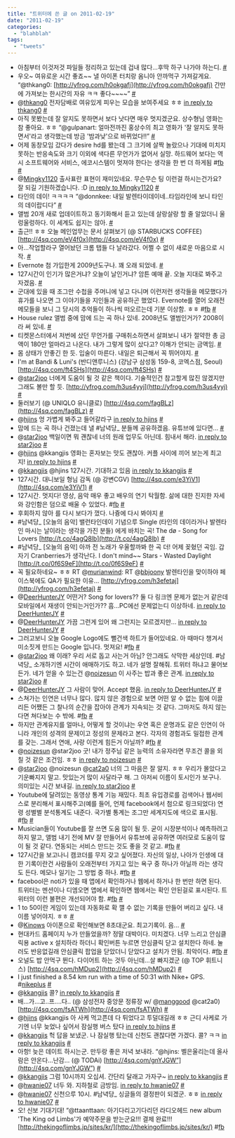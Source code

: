 ```yaml
---
title: "트위터에 쓴 글 on 2011-02-19"
date: "2011-02-19"
categories: 
  - "blahblah"
tags: 
  - "tweets"
---
```


- 아침부터 이것저것 파일들 정리하고 있는데 겁내 많다...후딱 하구 나가야 하는디. [#](http://twitter.com/blurblah/statuses/36636474921197568)
- 우오~ 여유로운 시간 좋죠~~ 낼 아이폰 터치랑 옴니아 안까먹구 가져갈게요. “@thkang0: [http://yfrog.com/h0okgafj](http://yfrog.com/h0okgafj) 간만에 가져보는 한시간의 자유 ㅋㅋ 좋다~~~~” [#](http://twitter.com/blurblah/statuses/36638115422539776)
- @[thkang0](http://twitter.com/thkang0) 전자담배로 여유있게 피우는 모습을 보여주세요 ㅎㅎ [in reply to thkang0](http://twitter.com/thkang0/statuses/36638593602551809) [#](http://twitter.com/blurblah/statuses/36659592221949953)
- 아직 못봤는데 잘 알지도 못하면서 보다 낫다면 매우 멋지겠군요. 상수형님 영화는 참 좋아요. ㅎㅎ “@gulpanart: 얼마전까진 홍상수의 최고 영화가 '잘 알지도 못하면서'라고 생각했는데 방금 '밤과낮'으로 바뀌었다!!” [#](http://twitter.com/blurblah/statuses/36660484375580673)
- 어제 동창모임 갔다가 desire hd를 봤는데 그 크기에 살짝 놀랐으나 기대에 미치지 못하는 반응속도와 크기 이외에 색다른 무언가가 없어서 실망. 하드웨어 보다는 역시 소프트웨어와 서비스, 에코시스템이 멋져야 한다는 생각을 한 번 더 하게됨 #[fb](http://search.twitter.com/search?q=%23fb) [#](http://twitter.com/blurblah/statuses/36661312868061184)
- @[Mingky1120](http://twitter.com/Mingky1120) 출사표란 표현이 재미있네요. 무슨무슨 팅 이런걸 하시는건가요? 잘 되길 기원하겠습니다. :D [in reply to Mingky1120](http://twitter.com/Mingky1120/statuses/36657221962186752) [#](http://twitter.com/blurblah/statuses/36661921079885826)
- 타인의 데이! ㅋㅋㅋㅋ “@donnkee: 내일 발렌타이데이네..타임라인에 보니 타인의 데이랍디다” [#](http://twitter.com/blurblah/statuses/36662247954579456)
- 앨범 20개 새로 업데이트하고 동기화해서 듣고 있는데 살랑살랑 할 줄 알았더니 울렁울렁하다. 이 세계도 쉽지는 않아. [#](http://twitter.com/blurblah/statuses/36666513608015872)
- 출근!! ㅎㅎ 오늘 메인업무는 문서 살펴보기 (@ STARBUCKS COFFEE) [http://4sq.com/eV4f0x](http://4sq.com/eV4f0x) [#](http://twitter.com/blurblah/statuses/36672109769924608)
- 아...작업할라구 열어놨던 크롬 탭들 다 날라갔다. 어쩔 수 없이 새로운 마음으로 시작. [#](http://twitter.com/blurblah/statuses/36673641672351744)
- Evernote 첨 가입한게 2009년도구나. 꽤 오래 되었네. [#](http://twitter.com/blurblah/statuses/36674750491271168)
- 127시간이 인기가 많은거냐? 오늘이 날인거냐? 암튼 예매 끝. 오늘 지대로 봐주고 자겠음. [#](http://twitter.com/blurblah/statuses/36680392706625536)
- 군대에 있을 때 조그만 수첩을 주머니에 넣고 다니며 이런저런 생각들을 메모했다가 휴가를 나오면 그 이야기들을 지인들과 공유하곤 했었다. Evernote를 열어 오래전 메모들을 보니 그 당시의 추억들이 하나씩 떠오르는데 기분 이상함. ㅎㅎ #[fb](http://search.twitter.com/search?q=%23fb) [#](http://twitter.com/blurblah/statuses/36685991980830720)
- House rulez 앨범 중에 맘에 드는 곡 하나 있네. 2008년도 앨범인거가? 2008이라 써 있네. [#](http://twitter.com/blurblah/statuses/36686537697660928)
- 티켓몬스터에서 저번에 샀던 무언가를 구매취소하면서 살펴보니 내가 절약한 총 금액이 180만 얼마라고 나온다. 내가 그렇게 많이 샀다고? 이해가 안되는 금액임. [#](http://twitter.com/blurblah/statuses/36687514324566016)
- 몸 상태가 안좋긴 한 듯. 입술이 마른다. 내일은 퇴근해서 꼭 뛰어야지. [#](http://twitter.com/blurblah/statuses/36690514187124737)
- I'm at Bandi & Luni's (반디앤루니스) (강남구 삼성동 159-8, 코엑스점, Seoul) [http://4sq.com/ft4SHs](http://4sq.com/ft4SHs) [#](http://twitter.com/blurblah/statuses/36710049355137024)
- @[star2joo](http://twitter.com/star2joo) 너에게 도움이 될 것 같은 책이다. 기술적인건 참고할게 많진 않겠지만 그래도 볼만 할 듯. [http://yfrog.com/h3us4yyj](http://yfrog.com/h3us4yyj) [#](http://twitter.com/blurblah/statuses/36710994055012352)
- 둘러보기 (@ UNIQLO 유니클로) [http://4sq.com/fagBLz](http://4sq.com/fagBLz) [#](http://twitter.com/blurblah/statuses/36712088042881024)
- @[hjins](http://twitter.com/hjins) 엉 가볍게 봐주고 들어갈라구 [in reply to hjins](http://twitter.com/hjins/statuses/36718536181153792) [#](http://twitter.com/blurblah/statuses/36718811579162624)
- 맘에 드는 곡 하나 건졌는데 낼 #남녁당\_ 분들께 공유하겠음. 유튜브에 있다면... [#](http://twitter.com/blurblah/statuses/36719424580878336)
- @[star2joo](http://twitter.com/star2joo) 백일이면 뭐 괜찮네 너의 원래 업무도 아닌데. 힘내서 해라. [in reply to star2joo](http://twitter.com/star2joo/statuses/36711565109497856) [#](http://twitter.com/blurblah/statuses/36719587147915265)
- @[hjins](http://twitter.com/hjins) @kkangjis 영화는 혼자보는 맛도 괜찮아. 커플 사이에 끼어 보는게 최고지! [in reply to hjins](http://twitter.com/hjins/statuses/36721168027222016) [#](http://twitter.com/blurblah/statuses/36721447355293696)
- @[kkangjis](http://twitter.com/kkangjis) @hjins 127시간. 기대하고 있음 [in reply to kkangjis](http://twitter.com/kkangjis/statuses/36722111091314688) [#](http://twitter.com/blurblah/statuses/36722518110896128)
- 127시간. 대니보일 형님 감독 (@ 강변CGV) [http://4sq.com/e3YiV1](http://4sq.com/e3YiV1) [#](http://twitter.com/blurblah/statuses/36732744155267072)
- 127시간. 멋지다! 영상, 음악 매우 좋고 배우의 연기 탁월함. 삶에 대한 진지한 자세와 강인함은 덤으로 배울 수 있었다. #[fb](http://search.twitter.com/search?q=%23fb) [#](http://twitter.com/blurblah/statuses/36763625930629120)
- 후회하지 않아 를 다시 보다가 껐다. 나즁에 다시 봐야지 [#](http://twitter.com/blurblah/statuses/36813304689205248)
- #남녁당\_ \[오늘의 음악\] 밸런타인데이 기념으루 Single (타인의 데이라거나 발렌타인 마시는 날이라는 생각을 가진 분들) 에게 바치는 곡! The dø - Song for Lovers [http://t.co/4agQ8lb](http://t.co/4agQ8lb) [#](http://twitter.com/blurblah/statuses/36956446822236160)
- #남녁당\_ \[오늘의 음악\] 아까 전 노래가 우울할까봐 한 곡 더! 어제 꽂혔던 곡임. 갑자기 Cranberries가 생각난다. I don't mind~~ Stars - Wasted Daylight [http://t.co/0f6S9eF](http://t.co/0f6S9eF) [#](http://twitter.com/blurblah/statuses/36958264885248000)
- 꼭 필요하네요~ ㅎㅎ RT @[murianwind](http://twitter.com/murianwind): RT @[bbjoony](http://twitter.com/bbjoony) 발렌타인을 맞이하야 페이스북에도 QA가 필요한 이유... [http://yfrog.com/h3efetaj](http://yfrog.com/h3efetaj) [#](http://twitter.com/blurblah/statuses/36958641839931394)
- @[DeerHunterJY](http://twitter.com/DeerHunterJY) 어떤거? Song for lovers?? 둘 다 링크엔 문제가 없는거 같은데 모바일에서 재생이 안되는거인가?? 흠...PC에선 문제없는디 이상하네. [in reply to DeerHunterJY](http://twitter.com/DeerHunterJY/statuses/36959167218454528) [#](http://twitter.com/blurblah/statuses/36959623214796800)
- @[DeerHunterJY](http://twitter.com/DeerHunterJY) 가끔 그런게 있어 왜 그런지는 모르겠지만... [in reply to DeerHunterJY](http://twitter.com/DeerHunterJY/statuses/36960580539523072) [#](http://twitter.com/blurblah/statuses/36966395505803264)
- 그러고보니 오늘 Google Logo에도 뻘건색 하트가 들어있네요. 아 때마다 챙겨서 미소짓게 만드는 Google 입니다. 멋져요! #[fb](http://search.twitter.com/search?q=%23fb) [#](http://twitter.com/blurblah/statuses/36967722973798400)
- @[star2joo](http://twitter.com/star2joo) 왜 이래? 우리 서로 돕고 사는거 아님? 안그래도 삭막한 세상인데. #남녁당\_ 소개하기엔 시간이 애매하기도 하고. 네가 설명 잘해줘. 트위터 하냐고 물어보든가. 네가 얻을 수 있는건 @[noizesun](http://twitter.com/noizesun) 이 사주는 밥과 좋은 관계. [in reply to star2joo](http://twitter.com/star2joo/statuses/36989396611764224) [#](http://twitter.com/blurblah/statuses/36994631119933441)
- @[DeerHunterJY](http://twitter.com/DeerHunterJY) 그 사람이 맞어. Accept 했음. [in reply to DeerHunterJY](http://twitter.com/DeerHunterJY/statuses/36995531788001280) [#](http://twitter.com/blurblah/statuses/36995907752824832)
- 스쳐가는 인연은 너무나 많다. 많지 않은 경험으로 보면 어떤 알 수 없는 힘에 이끌리든 어쨌든 그 찰나의 순간을 잡아야 관계가 지속되는 것 같다. 그마저도 하지 않는다면 쳐다보는 수 밖에. #[fb](http://search.twitter.com/search?q=%23fb) [#](http://twitter.com/blurblah/statuses/36998244735127552)
- 하지만 관계유지를 얼마나, 어떻게 할 것이냐는 우연 혹은 운명과도 같은 인연이 아니라 개인의 성격의 문제이고 정성의 문제라고 본다. 각자의 경험과도 밀접한 관계를 갖는. 그래서 연애, 사랑 이런게 힘든거 아닐까? #[fb](http://search.twitter.com/search?q=%23fb) [#](http://twitter.com/blurblah/statuses/36998581395128320)
- @[noizesun](http://twitter.com/noizesun) @star2joo 굿! 내가 정주님 같은 능력의 소유자라면 무조건 콜을 외칠 것 같은 조건임. ㅎㅎ [in reply to noizesun](http://twitter.com/noizesun/statuses/36996030339891200) [#](http://twitter.com/blurblah/statuses/36999182195625984)
- @[star2joo](http://twitter.com/star2joo) @noizesun @[cat2a0](http://twitter.com/cat2a0) 너의 그 마음은 잘 알지. ㅎㅎ 우리가 몰았다고 기운빠지지 말고. 맛있는거 많이 사달라구 해. 그 아저씨 이름이 토시인가 보구나. 의미있는 시간 보내길. [in reply to star2joo](http://twitter.com/star2joo/statuses/37003936921554944) [#](http://twitter.com/blurblah/statuses/37004761806934017)
- Youtube에 달려있는 동영상 통계 기능 재밌다. 최초 유입경로를 검색어나 웹서비스로 분리해서 표시해주고(예를 들어, 언제 facebook에서 첨으로 링크되었다) 연령 성별별 분석통계도 내준다. 국가별 통계는 조그만 세계지도에 색으로 표시됨. #[fb](http://search.twitter.com/search?q=%23fb) [#](http://twitter.com/blurblah/statuses/37009602612559872)
- Musician들이 Youtube를 잘 쓰면 도움 많이 될 듯. 굳이 시장분석이나 예측하려고 하지 말고, 앨범 내기 전에 MV 잘 만들어서 유튜브에 공유하면 여러모로 도움이 많이 될 것 같다. 연동되는 서비스 만드는 것도 좋을 것 같고. #[fb](http://search.twitter.com/search?q=%23fb) [#](http://twitter.com/blurblah/statuses/37010206751719424)
- 127시간을 보고나니 캠코더를 무지 갖고 싶어졌다. 자신의 일상, 나아가 인생에 대한 기록이란건 사람들이 오래전부터 가지고 있는 욕구 중 하나가 아닐까 라는 생각도 든다. 메모나 일기는 그 방법 중 하나. #[fb](http://search.twitter.com/search?q=%23fb) [#](http://twitter.com/blurblah/statuses/37014794066202624)
- facebool은 noti가 있을 때 앱에서 확인하거나 웹에서 하거나 한 번만 하면 된다. 트위터는 멘션이나 디엠오면 앱에서 확인하면 웹에서는 확인 안된걸로 표시된다. 트위터의 이런 불편은 개선되어야 함. #[fb](http://search.twitter.com/search?q=%23fb) [#](http://twitter.com/blurblah/statuses/37018656462348288)
- 1 to 50이란 게임이 있는데 자동화로 확 깰 수 없는 기록을 만들어 버리고 싶다. 내 이름 넣어야지. ㅎㅎ [#](http://twitter.com/blurblah/statuses/37018932841816064)
- @[Kinows](http://twitter.com/Kinows) 아이폰으로 확인해보면 8초대군요. 최고기록이. 음... [#](http://twitter.com/blurblah/statuses/37023491010215936)
- 현대카드 홈페이지 누가 만들었을까? 정말 대박이다. 미치겠다. 너무 느리고 안심클릭용 active x 설치하라 하더니 확인버튼 누르면 안심클릭 닫고 설치한다 하네. 눌러도 반응없길래 안심클릭 팝업을 닫았더니 닫았다고 설치가 안됨. 최악이다. #[fb](http://search.twitter.com/search?q=%23fb) [#](http://twitter.com/blurblah/statuses/37042677807718400)
- 오널도 밥 안먹구 뛴다. 다이어트 하는 것두 아닌데...살 빠지겠군 (@ TOP 휘트니스) [http://4sq.com/hMDup2](http://4sq.com/hMDup2) [#](http://twitter.com/blurblah/statuses/37092030710689792)
- I just finished a 8.54 km run with a time of 50:31 with Nike+ GPS. #[nikeplus](http://search.twitter.com/search?q=%23nikeplus) [#](http://twitter.com/blurblah/statuses/37107743470915584)
- @[kkangjis](http://twitter.com/kkangjis) 콜? [in reply to kkangjis](http://twitter.com/kkangjis/statuses/37088806209331200) [#](http://twitter.com/blurblah/statuses/37113641568313344)
- 배...가...고..프....다.. (@ 삼성전자 중앙문 정류장 w/ @[manggood](http://twitter.com/manggood) @cat2a0) [http://4sq.com/fsATWh](http://4sq.com/fsATWh) [#](http://twitter.com/blurblah/statuses/37115452362592256)
- @[hjins](http://twitter.com/hjins) @kkangjis 아 사케 먹고픈데 다 튀었다고 투덜대길래 ㅎㅎ 근디 사케로 가기엔 너무 늦었나 싶어서 잠실행 버스 탔다 [in reply to hjins](http://twitter.com/hjins/statuses/37115038510759936) [#](http://twitter.com/blurblah/statuses/37116383284310016)
- @[kkangjis](http://twitter.com/kkangjis) 헉 답을 보냈군. 나 잠실행 탔는데 신천도 괜찮다면 가겠다. 콜? ㅋㅋ [in reply to kkangjis](http://twitter.com/kkangjis/statuses/37113740411281408) [#](http://twitter.com/blurblah/statuses/37116432848261120)
- 아항! 늦은 데이트 하시는군. 만두랑 좋은 저녁 보내라. “@hjins: 벨은울리는데 올사람은 안온다...난감... (@ TODAi) [http://4sq.com/gnYJGW”](http://4sq.com/gnYJGW”) [#](http://twitter.com/blurblah/statuses/37117062744641536)
- @[kkangjis](http://twitter.com/kkangjis) 그럼 10시까지 오십셔. 간단리 달래고 가자구~ [in reply to kkangjis](http://twitter.com/kkangjis/statuses/37116677002891265) [#](http://twitter.com/blurblah/statuses/37117230462418944)
- @[hwanie07](http://twitter.com/hwanie07) 너두 와. 지하철로 금방임. [in reply to hwanie07](http://twitter.com/hwanie07/statuses/37116577694355457) [#](http://twitter.com/blurblah/statuses/37117340839583744)
- @[hwanie07](http://twitter.com/hwanie07) 신천으루 10시. #남녁당\_ 싱글들의 결정판이 되겠군. ㅎㅎ [in reply to hwanie07](http://twitter.com/hwanie07/statuses/37117489695432704) [#](http://twitter.com/blurblah/statuses/37118053007228928)
- 오! 신보 기대기대! “@ttaanttaan: 아기다리고기다리던 라디오헤드 new album 'The King od Limbs'가 예약주문을 받는군요!!! 결제 완료!!! [http://thekingoflimbs.jp/sites/kr/](http://thekingoflimbs.jp/sites/kr/) #[fb](http://search.twitter.com/search?q=%23fb)
